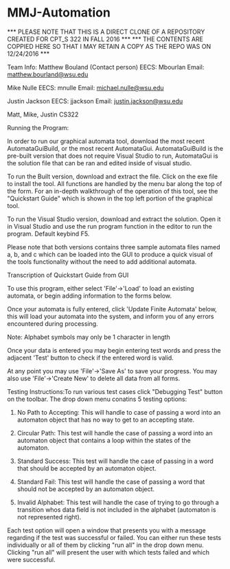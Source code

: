 # MMJ-Automation

*** PLEASE NOTE THAT THIS IS A DIRECT CLONE OF A REPOSITORY CREATED FOR CPT_S 322 IN FALL 2016 ***
*** THE CONTENTS ARE COPPIED HERE SO THAT I MAY RETAIN A COPY AS THE REPO WAS ON 12/24/2016 ***


Team Info:
Matthew Bouland (Contact person)
EECS: Mbourlan
Email: matthew.bourland@wsu.edu

Mike Nulle
EECS: mnulle
Email: michael.nulle@wsu.edu

Justin Jackson
EECS: jjackson
Email: justin.jackson@wsu.edu

Matt, Mike, Justin CS322



Running the Program:

In order to run our graphical automata tool, download the most recent AutomataGuiBuild, or the most recent AutomataGui. AutomataGuiBuild is the pre-built version that does not require Visual Studio to run, AutomataGui is the solution file that can be ran and edited inside of visual studio.

To run the Built version, download and extract the file. Click on the exe file to install the tool. All functions are handled by the menu bar along the top of the form. For an in-depth walkthrough of the operation of this tool, see the "Quickstart Guide" which is shown in the top left portion of the graphical tool.

To run the Visual Studio version, download and extract the solution. Open it in Visual Studio and use the run program function in the editor to run the program. Default keybind F5.

Please note that both versions contains three sample automata files named a, b, and c which can be loaded into the GUI to produce a quick visual of the tools functionality without the need to add additional automata.

Transcription of Quickstart Guide from GUI

To use this program, either select 'File'->'Load' to load an existing automata, or begin adding information to the forms below.

Once your automata is fully entered, click 'Update Finite Automata' below, this will load your automata into the system, and inform you of any errors encountered during processing. 

Note: Alphabet symbols may only be 1 character in length

Once your data is entered you may begin entering test words and press the adjacent 'Test' button to check if the entered word is valid.

At any point you may use 'File'->'Save As' to save your progress. You may also use 'File'->'Create New' to delete all data from all forms.

Testing Instructions:To run various test cases click "Debugging Test" button on the toolbar. The drop down menu conatins 5 testing options: 

1) No Path to Accepting: This will handle to case of passing a word into an automaton object that has no way to get to an accepting state.

2) Circular Path: This test will handle the case of passing a word into an automaton object that contains a loop within the states of the automaton.
   
3) Standard Success: This test will handle the case of passing in a word that should be accepted by an automaton object.
   
4) Standard Fail: This test will handle the case of passing a word that should not be accepted by an automaton object.
   
5) Invalid Alphabet: This test will handle the case of trying to go through a transition whos data field is not included in the alphabet (automaton is not represented right).
   
Each test option will open a window that presents you with a message regarding if the test was successful or failed. You can either run these tests individually or all of them by clicking "run all" in the drop down menu. Clicking "run all" will present the user with which tests failed and which were successful.
